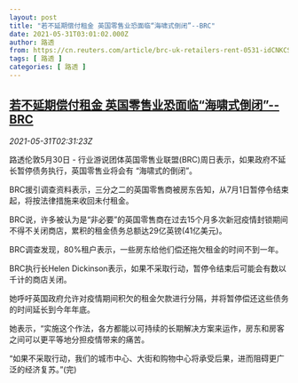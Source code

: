 ```yaml
---
layout: post
title: "若不延期偿付租金 英国零售业恐面临“海啸式倒闭”--BRC"
date: 2021-05-31T03:01:02.000Z
author: 路透
from: https://cn.reuters.com/article/brc-uk-retailers-rent-0531-idCNKCS2DC060
tags: [ 路透 ]
categories: [ 路透 ]
---
```

<!--1622430062000-->
[若不延期偿付租金 英国零售业恐面临“海啸式倒闭”--BRC](https://cn.reuters.com/article/brc-uk-retailers-rent-0531-idCNKCS2DC060)
------

<div>
<div><i>2021-05-31T02:31:23Z</i></div><p>路透伦敦5月30日 - 行业游说团体英国零售业联盟(BRC)周日表示，如果政府不延长暂停债务执行，英国零售业将会有 “海啸式的倒闭”。</p><p>BRC援引调查资料表示，三分之二的英国零售商被房东告知，从7月1日暂停令结束起，将按法律措施来收回未付租金。</p><p>BRC说，许多被认为是“非必要”的英国零售商在过去15个月多次新冠疫情封锁期间不得不关闭商店，累积的租金债务总额达29亿英镑(41亿美元)。</p><p>BRC调查发现，80%租户表示，一些房东给他们偿还拖欠租金的时间不到一年。</p><p>BRC执行长Helen Dickinson表示，如果不采取行动，暂停令结束后可能会有数以千计的商店关闭。</p><p>她呼吁英国政府允许对疫情期间积欠的租金欠款进行分隔，并将暂停偿还这些债务的时间延长到今年年底。</p><p>她表示，“实施这个作法，各方都能以可持续的长期解决方案来运作，房东和房客之间可以更平等地分担疫情带来的痛苦。</p><p>“如果不采取行动，我们的城市中心、大街和购物中心将承受后果，进而阻碍更广泛的经济复苏。”(完)</p>
</div>
